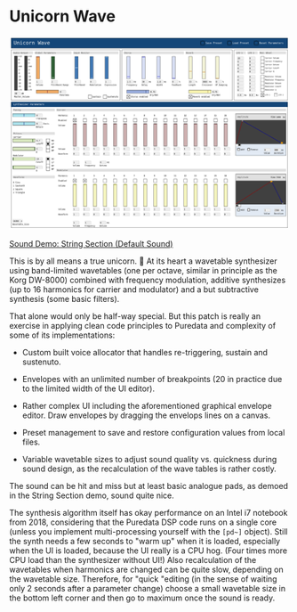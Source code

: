 Unicorn Wave
============

<img src="Screenshots/String%20Section%20(Default%20Sound).png?raw=true" alt="Screenshot">

<a href="Demos/String%20Section%20(Default%20Sound).mp3?raw=true">Sound Demo: String Section (Default Sound)</a>

This is by all means a true unicorn. 🦄 At its heart a wavetable synthesizer
using band-limited wavetables (one per octave, similar in principle as the
Korg DW-8000) combined with frequency modulation, additive synthesizes (up
to 16 harmonics for carrier and modulator) and a but subtractive synthesis
(some basic filters).

That alone would only be half-way special. But this patch is really an exercise
in applying clean code principles to Puredata and complexity of some of its
implementations:

 * Custom built voice allocator that handles re-triggering, sustain and sustenuto.

 * Envelopes with an unlimited number of breakpoints (20 in practice due to the
   limited width of the UI editor).

 * Rather complex UI including the aforementioned graphical envelope editor.
   Draw envelopes by dragging the envelops lines on a canvas.

 * Preset management to save and restore configuration values from local files.

 * Variable wavetable sizes to adjust sound quality vs. quickness during sound
   design, as the recalculation of the wave tables is rather costly.

The sound can be hit and miss but at least basic analogue pads, as demoed in
the String Section demo, sound quite nice.

The synthesis algorithm itself has okay performance on an Intel i7 notebook
from 2018, considering that the Puredata DSP code runs on a single core (unless
you implement multi-processing yourself with the `[pd~]` object). Still the
synth needs a few seconds to "warm up" when it is loaded, especially when the
UI is loaded, because the UI really is a CPU hog. (Four times more CPU load
than the synthesizer without UI!) Also recalculation of the wavetables when
harmonics are changed can be quite slow, depending on the wavetable size.
Therefore, for "quick "editing (in the sense of waiting only 2 seconds after
a parameter change) choose a small wavetable size in the bottom left corner
and then go to maximum once the sound is ready.
